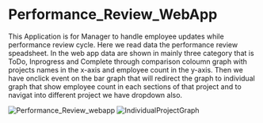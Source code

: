 # Performance_Review_WebApp
This Application is for Manager to handle employee updates while performance review cycle. Here we read data the performance review speadsheet. In the web app data are shown in mainly three category that is ToDo, Inprogress and Complete through comparison coloumn graph with projects names in the x-axis and employee count in the y-axis. Then we have onclick event on the bar graph that will redirect the graph to individual graph that show employee count in each sections of that project and to navigat into different project we have dropdown also.

![Performance_Review_webapp](https://github.com/ritika1202/Performance_Review_WebApp/assets/62601483/79265c17-bdb5-4f9f-9855-ecd708c0e5af)
![IndividualProjectGraph](https://github.com/ritika1202/Performance_Review_WebApp/assets/62601483/10a67973-989d-4607-b3d5-d9fcfc5fedad)


